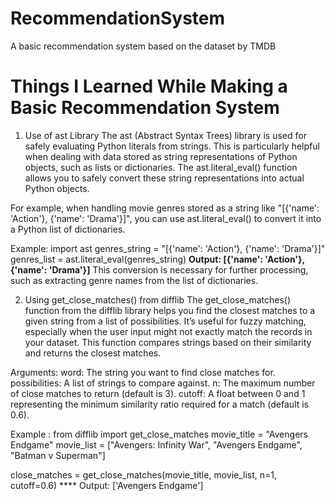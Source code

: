 # RecommendationSystem
A basic recommendation system based on the dataset by TMDB 

#  Things I Learned While Making a Basic Recommendation System
1. Use of ast Library
The ast (Abstract Syntax Trees) library is used for safely evaluating Python literals from strings. This is particularly helpful when dealing with data stored as string representations of Python objects, such as lists or dictionaries. The ast.literal_eval() function allows you to safely convert these string representations into actual Python objects.

For example, when handling movie genres stored as a string like "[{'name': 'Action'}, {'name': 'Drama'}]", you can use ast.literal_eval() to convert it into a Python list of dictionaries.

Example:
import ast
genres_string = "[{'name': 'Action'}, {'name': 'Drama'}]"
genres_list = ast.literal_eval(genres_string)
 **Output: [{'name': 'Action'}, {'name': 'Drama'}]**
This conversion is necessary for further processing, such as extracting genre names from the list of dictionaries.

2. Using get_close_matches() from difflib
The get_close_matches() function from the difflib library helps you find the closest matches to a given string from a list of possibilities. It’s useful for fuzzy matching, especially when the user input might not exactly match the records in your dataset. This function compares strings based on their similarity and returns the closest matches.

Arguments:
word: The string you want to find close matches for.
possibilities: A list of strings to compare against.
n: The maximum number of close matches to return (default is 3).
cutoff: A float between 0 and 1 representing the minimum similarity ratio required for a match (default is 0.6).

Example :
from difflib import get_close_matches
movie_title = "Avengers Endgame"
movie_list = ["Avengers: Infinity War", "Avengers Endgame", "Batman v Superman"]
   
close_matches = get_close_matches(movie_title, movie_list, n=1, cutoff=0.6)
**** Output: ['Avengers Endgame']

